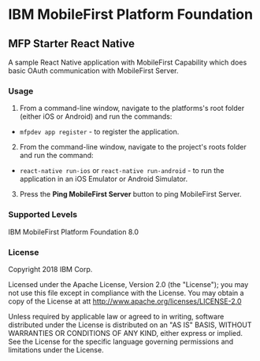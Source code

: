 IBM MobileFirst Platform Foundation
===
## MFP Starter React Native
A sample React Native application with MobileFirst Capability which does basic OAuth communication with MobileFirst Server.

### Usage

1. From a command-line window, navigate to the platforms's root folder (either iOS or Android)  and run the commands:
 - `mfpdev app register` - to register the application.
 
2. From the command-line window, navigate to the project's roots folder and run the command:
 - `react-native run-ios` or `react-native run-android` - to run the application in an iOS Emulator or Android Simulator.

3.  Press the **Ping MobileFirst Server** button to ping MobileFirst Server.

### Supported Levels
IBM MobileFirst Platform Foundation 8.0

### License
Copyright 2018 IBM Corp.

Licensed under the Apache License, Version 2.0 (the "License");
you may not use this file except in compliance with the License.
You may obtain a copy of the License at
att
http://www.apache.org/licenses/LICENSE-2.0

Unless required by applicable law or agreed to in writing, software
distributed under the License is distributed on an "AS IS" BASIS,
WITHOUT WARRANTIES OR CONDITIONS OF ANY KIND, either express or implied.
See the License for the specific language governing permissions and
limitations under the License.
